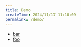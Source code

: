 ```yaml
---
title: Demo
createTime: 2024/11/17 11:10:09
permalink: /demo/
---
```


- [bar](./bar.md)
- [foo](./foo.md)
